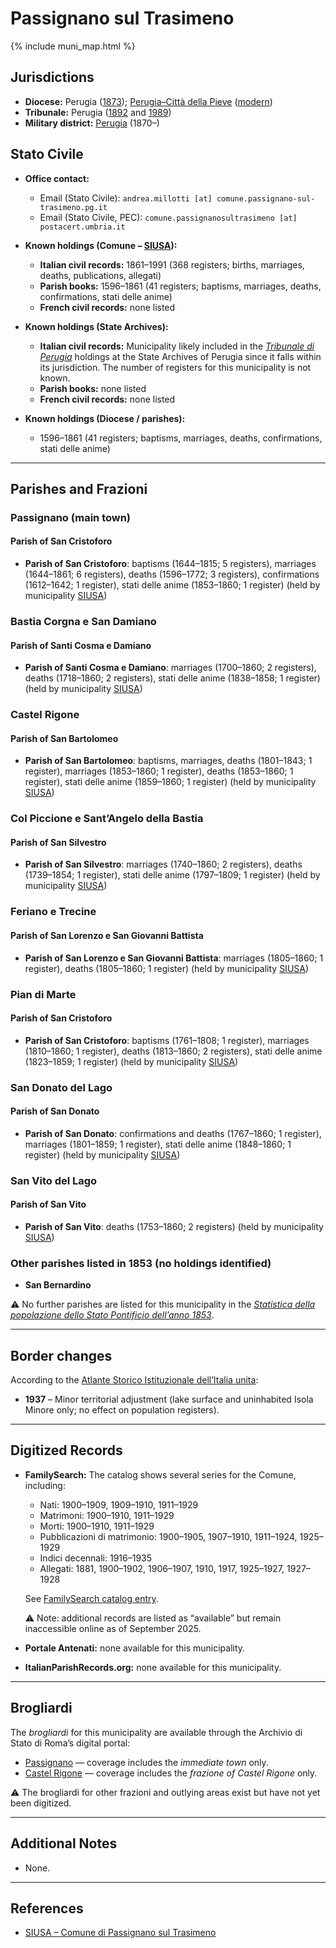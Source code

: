 # Passignano sul Trasimeno

{% include muni_map.html %}

## Jurisdictions

* **Diocese:** Perugia ([1873](https://www.google.it/books/edition/Il_libro_de_comuni_del_Regno_d_Italia_co/WF9mfeJJcDEC?gbpv=1)); [Perugia–Città della Pieve](../dio/perugia.md) ([modern](https://www.chiesacattolica.it/annuario-cei/ricerca-parrocchie/))
* **Tribunale:** Perugia ([1892](https://www.google.it/books/edition/Bollettino_ufficiale_del_Ministero_di_gr/kRXd4t5fK-0C?hl=en&gbpv=1&pg=PA457&printsec=frontcover) and [1989](https://www.google.it/books/edition/Gazzetta_ufficiale_della_Repubblica_ital/-Z6nogg-qMQC?hl=en&gbpv=1&pg=RA8-PA38&printsec=frontcover))
* **Military district:** [Perugia](../mil/perugia.md) (1870–)

## Stato Civile

* **Office contact:**

  * Email (Stato Civile): `andrea.millotti [at] comune.passignano-sul-trasimeno.pg.it`
  * Email (Stato Civile, PEC): `comune.passignanosultrasimeno [at] postacert.umbria.it`

* **Known holdings (Comune – [SIUSA](https://siusa-archivi.cultura.gov.it/cgi-bin/siusa/pagina.pl?TipoPag=comparc&Chiave=308718)):**

  * **Italian civil records:** 1861–1991 (368 registers; births, marriages, deaths, publications, allegati)
  * **Parish books:** 1596–1861 (41 registers; baptisms, marriages, deaths, confirmations, stati delle anime)
  * **French civil records:** none listed

* **Known holdings (State Archives):**

  * **Italian civil records:** Municipality likely included in the *[Tribunale di Perugia](http://dati.san.beniculturali.it/SAN/complarc_IT-AS-PG_san.cat.complArch.96907)* holdings at the State Archives of Perugia since it falls within its jurisdiction. The number of registers for this municipality is not known.
  * **Parish books:** none listed
  * **French civil records:** none listed

* **Known holdings (Diocese / parishes):**

  * 1596–1861 (41 registers; baptisms, marriages, deaths, confirmations, stati delle anime)

---

## Parishes and Frazioni

### Passignano (main town)

#### Parish of San Cristoforo

* **Parish of San Cristoforo**: baptisms (1644–1815; 5 registers), marriages (1644–1861; 6 registers), deaths (1596–1772; 3 registers), confirmations (1612–1642; 1 register), stati delle anime (1853–1860; 1 register) (held by municipality [SIUSA](https://siusa-archivi.cultura.gov.it/cgi-bin/siusa/pagina.pl?Chiave=308718))

### Bastia Corgna e San Damiano

#### Parish of Santi Cosma e Damiano

* **Parish of Santi Cosma e Damiano**: marriages (1700–1860; 2 registers), deaths (1718–1860; 2 registers), stati delle anime (1838–1858; 1 register) (held by municipality [SIUSA](https://siusa-archivi.cultura.gov.it/cgi-bin/siusa/pagina.pl?Chiave=308718))

### Castel Rigone

#### Parish of San Bartolomeo

* **Parish of San Bartolomeo**: baptisms, marriages, deaths (1801–1843; 1 register), marriages (1853–1860; 1 register), deaths (1853–1860; 1 register), stati delle anime (1859–1860; 1 register) (held by municipality [SIUSA](https://siusa-archivi.cultura.gov.it/cgi-bin/siusa/pagina.pl?Chiave=308718))

### Col Piccione e Sant’Angelo della Bastia

#### Parish of San Silvestro

* **Parish of San Silvestro**: marriages (1740–1860; 2 registers), deaths (1739–1854; 1 register), stati delle anime (1797–1809; 1 register) (held by municipality [SIUSA](https://siusa-archivi.cultura.gov.it/cgi-bin/siusa/pagina.pl?Chiave=308718))

### Feriano e Trecine

#### Parish of San Lorenzo e San Giovanni Battista

* **Parish of San Lorenzo e San Giovanni Battista**: marriages (1805–1860; 1 register), deaths (1805–1860; 1 register) (held by municipality [SIUSA](https://siusa-archivi.cultura.gov.it/cgi-bin/siusa/pagina.pl?Chiave=308718))

### Pian di Marte

#### Parish of San Cristoforo

* **Parish of San Cristoforo**: baptisms (1761–1808; 1 register), marriages (1810–1860; 1 register), deaths (1813–1860; 2 registers), stati delle anime (1823–1859; 1 register) (held by municipality [SIUSA](https://siusa-archivi.cultura.gov.it/cgi-bin/siusa/pagina.pl?Chiave=308718))

### San Donato del Lago

#### Parish of San Donato

* **Parish of San Donato**: confirmations and deaths (1767–1860; 1 register), marriages (1801–1859; 1 register), stati delle anime (1848–1860; 1 register) (held by municipality [SIUSA](https://siusa-archivi.cultura.gov.it/cgi-bin/siusa/pagina.pl?Chiave=308718))

### San Vito del Lago

#### Parish of San Vito

* **Parish of San Vito**: deaths (1753–1860; 2 registers) (held by municipality [SIUSA](https://siusa-archivi.cultura.gov.it/cgi-bin/siusa/pagina.pl?Chiave=308718))

### Other parishes listed in 1853 (no holdings identified)

* **San Bernardino**

⚠️ No further parishes are listed for this municipality in the *[Statistica della popolazione dello Stato Pontificio dell’anno 1853](https://www.google.it/books/edition/Statistics_della_popolazione_dello_Stato/v6dCAQAAMAAJ)*.

---

## Border changes

According to the [Atlante Storico Istituzionale dell’Italia unita](http://dati.san.beniculturali.it/asi/local/detail.html?UA05108):

* **1937** – Minor territorial adjustment (lake surface and uninhabited Isola Minore only; no effect on population registers).

---

## Digitized Records

* **FamilySearch:** The catalog shows several series for the Comune, including:

  * Nati: 1900–1909, 1909–1910, 1911–1929
  * Matrimoni: 1900–1910, 1911–1929
  * Morti: 1900–1910, 1911–1929
  * Pubblicazioni di matrimonio: 1900–1905, 1907–1910, 1911–1924, 1925–1929
  * Indici decennali: 1916–1935
  * Allegati: 1881, 1900–1902, 1906–1907, 1910, 1917, 1925–1927, 1927–1928

  See [FamilySearch catalog entry](https://www.familysearch.org/en/search/catalog/835194).

  ⚠️ Note: additional records are listed as “available” but remain inaccessible online as of September 2025.

* **Portale Antenati:** none available for this municipality.

* **ItalianParishRecords.org:** none available for this municipality.

---

## Brogliardi

The *brogliardi* for this municipality are available through the Archivio di Stato di Roma’s digital portal:

* [Passignano](https://imagoarchiviodistatoroma.cultura.gov.it/Gregoriano/s_brogliardi.php?Provincia=Perugia&Denominazione=Passignano) — coverage includes the *immediate town* only.
* [Castel Rigone](https://imagoarchiviodistatoroma.cultura.gov.it/Gregoriano/s_brogliardi.php?Provincia=Perugia&Denominazione=Castel%20Rigone) — coverage includes the *frazione of Castel Rigone* only.

⚠️ The brogliardi for other frazioni and outlying areas exist but have not yet been digitized.

---

## Additional Notes

* None.

---

## References

* [SIUSA – Comune di Passignano sul Trasimeno](https://siusa-archivi.cultura.gov.it/cgi-bin/siusa/pagina.pl?TipoPag=comparc&Chiave=308718)
